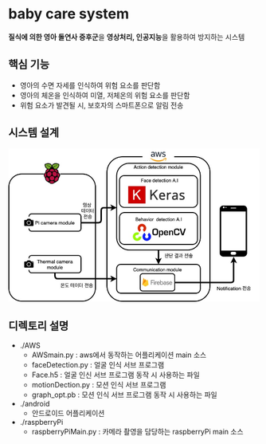 # baby care system
**질식에 의한 영아 돌연사 증후군**을 **영상처리, 인공지능**을 활용하여 방지하는 시스템 
## 핵심 기능
* 영아의 수면 자세를 인식하여 위험 요소를 판단함
* 영아의 체온을 인식하여 미열, 저체온의 위험 요소를 판단함
* 위험 요소가 발견될 시, 보호자의 스마트폰으로 알림 전송

## 시스템 설계
![Alt text](./readmeImage/specification.jpg)

## 디렉토리 설명
* ./AWS
  * AWSmain.py : aws에서 동작하는 어플리케이션 main 소스
  * faceDetection.py : 얼굴 인식 서브 프로그램
  * Face.h5 : 얼굴 인신 서브 프로그램 동작 시 사용하는 파일
  * motionDection.py : 모션 인식 서브 프로그램
  * graph_opt.pb : 모션 인식 서브 프로그램 동작 시 사용하는 파일
* ./android
  * 안드로이드 어플리케이션
* ./raspberryPi
  * raspberryPiMain.py : 카메라 촬영을 담당하는 raspberryPi main 소스
